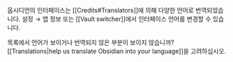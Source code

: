 옵시디언의 인터페이스는 [[Credits#Translators]]에 의해 다양한 언어로 번역되었습니다. 설정 → 앱 정보 또는 [[Vault switcher]]에서 인터페이스 언어를 변경할 수 있습니다.

목록에서 언어가 보이거나 번역되지 않은 부분이 보이지 않습니까? [[Translations|help us translate Obsidian into your language]]을 고려하십시오.